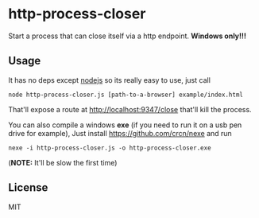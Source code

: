 # http-process-closer
Start a process that can close itself via a http endpoint. **Windows only!!!**


## Usage
It has no deps except [nodejs](http://nodejs.org/) so its really easy to use, just call

    node http-process-closer.js [path-to-a-browser] example/index.html

That'll expose a route at <http://localhost:9347/close> that'll kill the process.

You can also compile a windows **exe** (if you need to run it on a usb pen drive for example), Just install <https://github.com/crcn/nexe> and run

    nexe -i http-process-closer.js -o http-process-closer.exe

(**NOTE:** It'll be slow the first time)

## License
MIT
